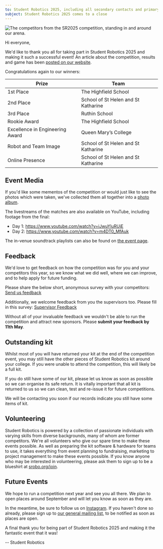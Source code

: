 ```yaml
---
to: Student Robotics 2025, including all secondary contacts and primary contacts from dropped-out teams
subject: Student Robotics 2025 comes to a close
---
```


![The competitors from the SR2025 competition, standing in and around our arena.](https://studentrobotics.org/images/content/blog/sr2025/sr2025-photo.jpg)

Hi everyone,

We'd like to thank you all for taking part in Student Robotics 2025 and making it such a successful event! An article about the competition, results and game has been [posted on our website](https://studentrobotics.org/blog/2025-04-24-ths-win-sr2025/).

Congratulations again to our winners:

| Prize                           | Team
|---------------------------------|--------------------------------
| 1st Place                       | The Highfield School
| 2nd Place                       | School of St Helen and St Katharine
| 3rd Place                       | Ruthin School
| Rookie Award                    | The Highfield School
| Excellence in Engineering Award | Queen Mary’s College
| Robot and Team Image            | School of St Helen and St Katharine
| Online Presence                 | School of St Helen and St Katharine

## Event Media

If you'd like some mementos of the competition or would just like to see the photos which were taken, we've collected them all together into a [photo album](https://photos.app.goo.gl/4r4fTHbxAA3wtXWC8).

The livestreams of the matches are also available on YouTube, including footage from the final:

* Day 1: https://www.youtube.com/watch?v=iJwuYluRUjE
* Day 2: https://www.youtube.com/watch?v=m4DT0_MfAuk

The in-venue soundtrack playlists can also be found on [the event page](https://studentrobotics.org/events/sr2025/competition/#soundtrack).

## Feedback

We'd love to get feedback on how the competition was for you and your competitors this year, so we know what we did well, where we can improve, and to help apply for future funding.

Please share the below short, anonymous survey with your competitors: [Send us feedback](https://forms.gle/J1c5z8uzmHnxvGGK8)

Additionally, we welcome feedback from you the supervisors too. Please fill in this survey: [Supervisor Feedback](https://forms.gle/Z4oKARtXfdrPg6kX7)

Without all of your invaluable feedback we wouldn't be able to run the competition and attract new sponsors.
Please **submit your feedback by 11th May**.

## Outstanding kit

Whilst most of you will have returned your kit at the end of the competition event, you may still have the other pieces of Student Robotics kit around your college. If you were unable to attend the competition, this will likely be a full kit.

If you do still have some of our kit, please let us know as soon as possible so we can organise its safe return. It is vitally important that all kit is returned to us so we can clean, test and re-issue it for future competitions.

We will be contacting you soon if our records indicate you still have some items of kit.

## Volunteering

Student Robotics is powered by a collection of passionate individuals with varying skills from diverse backgrounds, many of whom are former competitors. We're all volunteers who give our spare time to make these events possible. As well as preparing the kit software & hardware for teams to use, it takes everything from event planning to fundraising, marketing to project management to make these events possible. If you know anyone who may be interested in volunteering, please ask them to sign up to be a blueshirt at [srobo.org/join](https://srobo.org/join).

## Future Events

We hope to run a competition next year and see you all there. We plan to open places around September and will let you know as soon as they are.

In the meantime, be sure to follow us on [Instagram](https://www.instagram.com/student_robotics). If you haven't done so already, please sign up to [our general mailing list](https://studentrobotics.org/compete/), to be notified as soon as places are open.

A final thank you for being part of Student Robotics 2025 and making it the fantastic event that it was!

-- Student Robotics
